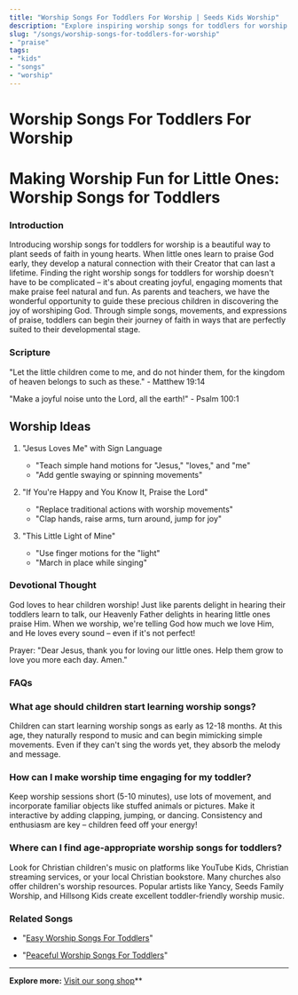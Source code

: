 ```yaml
---
title: "Worship Songs For Toddlers For Worship | Seeds Kids Worship"
description: "Explore inspiring worship songs for toddlers for worship for children's worship and faith development. Biblical music resources for families and ministry."
slug: "/songs/worship-songs-for-toddlers-for-worship"
- "praise"
tags:
- "kids"
- "songs"
- "worship"
---
```


# Worship Songs For Toddlers For Worship

# Making Worship Fun for Little Ones: Worship Songs for Toddlers

### Introduction
Introducing worship songs for toddlers for worship is a beautiful way to plant seeds of faith in young hearts. When little ones learn to praise God early, they develop a natural connection with their Creator that can last a lifetime. Finding the right worship songs for toddlers for worship doesn't have to be complicated – it's about creating joyful, engaging moments that make praise feel natural and fun. As parents and teachers, we have the wonderful opportunity to guide these precious children in discovering the joy of worshiping God. Through simple songs, movements, and expressions of praise, toddlers can begin their journey of faith in ways that are perfectly suited to their developmental stage.

### Scripture
"Let the little children come to me, and do not hinder them, for the kingdom of heaven belongs to such as these." - Matthew 19:14

"Make a joyful noise unto the Lord, all the earth!" - Psalm 100:1

## Worship Ideas
1. "Jesus Loves Me" with Sign Language
   - "Teach simple hand motions for "Jesus," "loves," and "me"
   - "Add gentle swaying or spinning movements"

2. "If You're Happy and You Know It, Praise the Lord"
   - "Replace traditional actions with worship movements"
   - "Clap hands, raise arms, turn around, jump for joy"

3. "This Little Light of Mine"
   - "Use finger motions for the "light"
   - "March in place while singing"

### Devotional Thought
God loves to hear children worship! Just like parents delight in hearing their toddlers learn to talk, our Heavenly Father delights in hearing little ones praise Him. When we worship, we're telling God how much we love Him, and He loves every sound – even if it's not perfect!

Prayer: "Dear Jesus, thank you for loving our little ones. Help them grow to love you more each day. Amen."

### FAQs

### What age should children start learning worship songs?
Children can start learning worship songs as early as 12-18 months. At this age, they naturally respond to music and can begin mimicking simple movements. Even if they can't sing the words yet, they absorb the melody and message.

### How can I make worship time engaging for my toddler?
Keep worship sessions short (5-10 minutes), use lots of movement, and incorporate familiar objects like stuffed animals or pictures. Make it interactive by adding clapping, jumping, or dancing. Consistency and enthusiasm are key – children feed off your energy!

### Where can I find age-appropriate worship songs for toddlers?
Look for Christian children's music on platforms like YouTube Kids, Christian streaming services, or your local Christian bookstore. Many churches also offer children's worship resources. Popular artists like Yancy, Seeds Family Worship, and Hillsong Kids create excellent toddler-friendly worship music.

### Related Songs

- "[Easy Worship Songs For Toddlers](/songs/easy-worship-songs-for-toddlers/)"

- "[Peaceful Worship Songs For Toddlers](/songs/peaceful-worship-songs-for-toddlers/)"

---

**Explore more:** [Visit our song shop](https://seedskidsworship.com/shop)**

<!-- Schema Markup -->
<script type="application/ld+json">
{
  "@context": "https://schema.org",
  "@type": "MusicRecording",
  "name": "Worship Songs For Toddlers For Worship",
  "byArtist": {
    "@type": "MusicGroup",
    "name": "Seeds Kids Worship"
  },
  "isFamilyFriendly": true,
  "url": "https://seedskidsworship.com/songs/worship-songs-for-toddlers-for-worship/"
}
</script>
